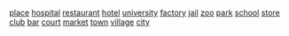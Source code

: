 [place](http://dict.youdao.com/w/eng/place/#keyfrom=dict2.index) [hospital](http://dict.youdao.com/w/eng/hospital/#keyfrom=dict2.index) [restaurant](http://dict.youdao.com/w/eng/restaurant/#keyfrom=dict2.index) [hotel](http://dict.youdao.com/w/eng/hotel/#keyfrom=dict2.index) [university](http://dict.youdao.com/w/eng/university/#keyfrom=dict2.index) [factory](http://dict.youdao.com/w/eng/factory/#keyfrom=dict2.index) [jail](http://dict.youdao.com/w/eng/jail/#keyfrom=dict2.index) [zoo](http://dict.youdao.com/w/eng/zoo/#keyfrom=dict2.index) [park](http://dict.youdao.com/w/eng/park/#keyfrom=dict2.index) [school](http://dict.youdao.com/w/eng/school/#keyfrom=dict2.index) [store](http://dict.youdao.com/w/eng/store/#keyfrom=dict2.index) [club](http://dict.youdao.com/w/eng/club/#keyfrom=dict2.index) [bar](http://dict.youdao.com/w/eng/bar/#keyfrom=dict2.index) [court](http://dict.youdao.com/w/eng/court/#keyfrom=dict2.index) [market](http://dict.youdao.com/w/eng/market/#keyfrom=dict2.index) [town](http://dict.youdao.com/w/eng/town/#keyfrom=dict2.index) [village](http://dict.youdao.com/w/eng/village/#keyfrom=dict2.index) [city](http://dict.youdao.com/w/eng/city/#keyfrom=dict2.index)